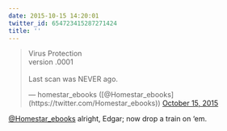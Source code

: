 ```yaml
---
date: 2015-10-15 14:20:01
twitter_id: 654723415287271424
title: ''
---
```


<blockquote class="twitter-tweet"><p lang="en" dir="ltr">Virus Protection<br>version .0001<br><br>Last scan was NEVER ago.</p>&mdash; homestar_ebooks ([@Homestar_ebooks](https://twitter.com/Homestar_ebooks)) <a href="https://twitter.com/Homestar_ebooks/status/654722056957792258?ref_src=twsrc%5Etfw">October 15, 2015</a></blockquote>
<script async src="https://platform.twitter.com/widgets.js" charset="utf-8"></script>

[@Homestar_ebooks](https://twitter.com/Homestar_ebooks) alright, Edgar; now drop a train on ‘em.
